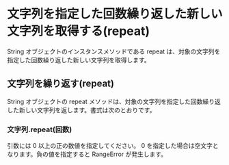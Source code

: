 # 文字列を指定した回数繰り返した新しい文字列を取得する(repeat)

String オブジェクトのインスタンスメソッドである repeat は、対象の文字列を指定した回数繰り返した新しい文字列を取得します。

## 文字列を繰り返す(repeat)
String オブジェクトの repeat メソッドは、対象の文字列を指定した回数繰り返した新しい文字列を返します。書式は次のとおりです。

### 文字列.repeat(回数)

引数には 0 以上の正の数値を指定してください。 0 を指定した場合は空文字となります。負の値を指定すると RangeError が発生します。